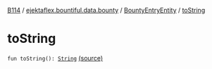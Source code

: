 [B114](../../index.md) / [ejektaflex.bountiful.data.bounty](../index.md) / [BountyEntryEntity](index.md) / [toString](./to-string.md)

# toString

`fun toString(): `[`String`](https://kotlinlang.org/api/latest/jvm/stdlib/kotlin/-string/index.html) [(source)](https://github.com/ejektaflex/Bountiful/tree/develop/src/main/kotlin/ejektaflex/bountiful/data/bounty/BountyEntryEntity.kt#L66)